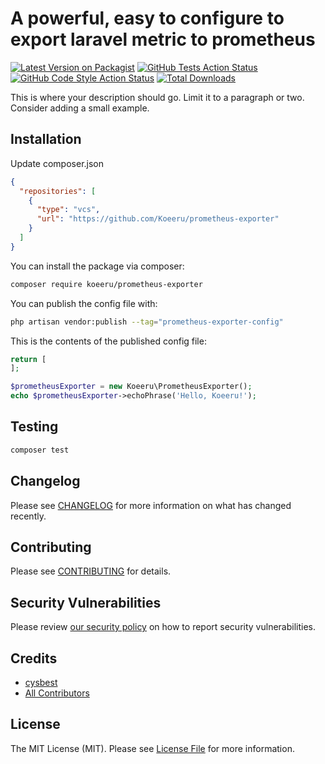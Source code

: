# A powerful, easy to configure to export laravel metric to prometheus

[![Latest Version on Packagist](https://img.shields.io/packagist/v/koeeru/prometheus-exporter.svg?style=flat-square)](https://packagist.org/packages/koeeru/prometheus-exporter)
[![GitHub Tests Action Status](https://img.shields.io/github/actions/workflow/status/koeeru/prometheus-exporter/run-tests.yml?branch=main&label=tests&style=flat-square)](https://github.com/koeeru/prometheus-exporter/actions?query=workflow%3Arun-tests+branch%3Amain)
[![GitHub Code Style Action Status](https://img.shields.io/github/actions/workflow/status/koeeru/prometheus-exporter/fix-php-code-style-issues.yml?branch=main&label=code%20style&style=flat-square)](https://github.com/koeeru/prometheus-exporter/actions?query=workflow%3A"Fix+PHP+code+style+issues"+branch%3Amain)
[![Total Downloads](https://img.shields.io/packagist/dt/koeeru/prometheus-exporter.svg?style=flat-square)](https://packagist.org/packages/koeeru/prometheus-exporter)

This is where your description should go. Limit it to a paragraph or two. Consider adding a small example.

## Installation

Update composer.json

```json
{
  "repositories": [
    {
      "type": "vcs",
      "url": "https://github.com/Koeeru/prometheus-exporter"
    }
  ]
}
```

You can install the package via composer:

```bash
composer require koeeru/prometheus-exporter
```

You can publish the config file with:

```bash
php artisan vendor:publish --tag="prometheus-exporter-config"
```

This is the contents of the published config file:

```php
return [
];
```

```php
$prometheusExporter = new Koeeru\PrometheusExporter();
echo $prometheusExporter->echoPhrase('Hello, Koeeru!');
```

## Testing

```bash
composer test
```

## Changelog

Please see [CHANGELOG](CHANGELOG.md) for more information on what has changed recently.

## Contributing

Please see [CONTRIBUTING](CONTRIBUTING.md) for details.

## Security Vulnerabilities

Please review [our security policy](../../security/policy) on how to report security vulnerabilities.

## Credits

- [cysbest](https://github.com/Koeeru)
- [All Contributors](../../contributors)

## License

The MIT License (MIT). Please see [License File](LICENSE.md) for more information.
